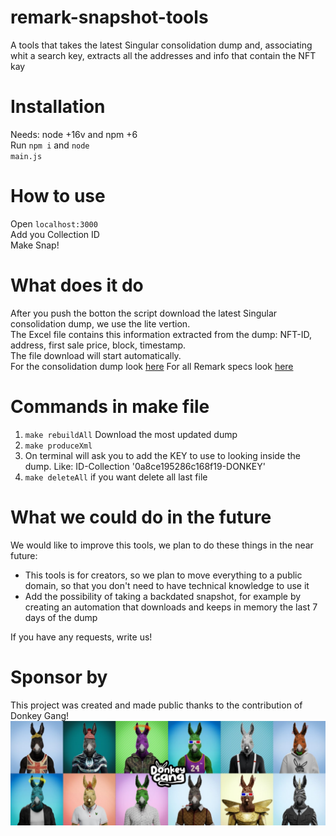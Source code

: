 # remark-snapshot-tools
A tools that takes the latest Singular consolidation dump and, associating whit a search key, extracts all the addresses and info that contain the NFT kay

# Installation
Needs: node +16v and npm +6<br>
Run <code>npm i</code> and <code>node main.js</code>

# How to use
Open <code>localhost:3000</code><br>
Add you Collection ID<br>
Make Snap!

# What does it do
After you push the botton the script download the latest Singular consolidation dump, we use the lite vertion.<br>
The Excel file contains this information extracted from the dump: NFT-ID, address, first sale price, block, timestamp.<br>
The file download will start automatically.<br>
For the consolidation dump look <a href='https://docs.rmrk.app/syncing#consolidation' target='_blank'>here</a>
For all Remark specs look <a href='https://github.com/rmrk-team/rmrk-spec' target='_blank'>here</a>

# Commands in make file
1) <code>make rebuildAll</code> Download the most updated dump<br>
2) <code>make produceXml</code>
3) On terminal will ask you to add the KEY to use to looking inside the dump. Like: ID-Collection '0a8ce195286c168f19-DONKEY'
4) <code>make deleteAll</code> if you want delete all last file

# What we could do in the future
We would like to improve this tools, we plan to do these things in the near future:
<ul>
    <li>
        This tools is for creators, so we plan to move everything to a public domain, so that you don't need to have technical knowledge to use it
    </li>
    <li>
        Add the possibility of taking a backdated snapshot, for example by creating an automation that downloads and keeps in memory the last 7 days of the dump
    </li>
</ul>
If you have any requests, write us!

# Sponsor by
This project was created and made public thanks to the contribution of Donkey Gang!
<a href='https://singular.rmrk.app/collections/0a8ce195286c168f19-DONKEY' style='width:100%'>
    <img src='img/DonkeyGeg.jpeg' title='Donkey Geg'>
</a>